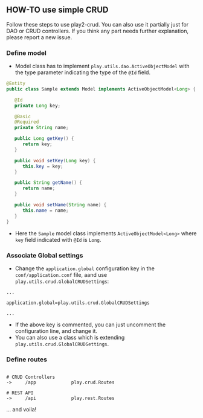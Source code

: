 ## HOW-TO use simple CRUD

Follow these steps to use play2-crud. You can also use it partially just for DAO or CRUD controllers. If you think any part needs further explanation, please report a new issue.

### Define model

 * Model class has to implement `play.utils.dao.ActiveObjectModel` with the type parameter indicating the type of the `@Id` field.

```java
@Entity
public class Sample extends Model implements ActiveObjectModel<Long> {

   @Id
   private Long key;

   @Basic
   @Required
   private String name;

   public Long getKey() {
      return key;
   }

   public void setKey(Long key) {
      this.key = key;
   }

   public String getName() {
      return name;
   }

   public void setName(String name) {
      this.name = name;
   }
}
```

 * Here the `Sample` model class implements `ActiveObjectModel<Long>` where `key` field indicated with `@Id` is `Long`.

### Associate Global settings

 * Change the `application.global` configuration key in the `conf/application.conf` file, aand use `play.utils.crud.GlobalCRUDSettings`:

```
...

application.global=play.utils.crud.GlobalCRUDSettings

...

```

 * If the above key is commented, you can just uncomment the configuration line, and change it.
 * You can also use a class which is extending `play.utils.crud.GlobalCRUDSettings`.

### Define routes

```

# CRUD Controllers
->     /app             play.crud.Routes

# REST API
->     /api             play.rest.Routes

```

... and voila!

